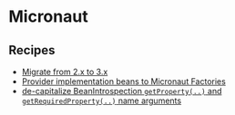 # Micronaut

## Recipes

* [Migrate from 2.x to 3.x](/reference/recipes/java/micronaut/micronaut2to3migration.md)
* [Provider implementation beans to Micronaut Factories](/reference/recipes/java/micronaut/providerimplementationstomicronautfactories.md)
* [de-capitalize BeanIntrospection `getProperty(..)` and `getRequiredProperty(..)` name arguments](/reference/recipes/java/micronaut/beanpropertycapitalizationstrategy.md)


